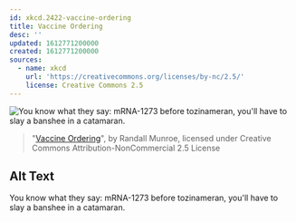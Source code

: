 ```yaml
---
id: xkcd.2422-vaccine-ordering
title: Vaccine Ordering
desc: ''
updated: 1612771200000
created: 1612771200000
sources:
  - name: xkcd
    url: 'https://creativecommons.org/licenses/by-nc/2.5/'
    license: Creative Commons 2.5
---
```

![You know what they say: mRNA-1273 before tozinameran, you'll have to slay a banshee in a catamaran.](https://imgs.xkcd.com/comics/vaccine_ordering.png)
> "[Vaccine Ordering](https://xkcd.com/2422/)", by Randall Munroe, licensed under Creative Commons Attribution-NonCommercial 2.5 License

## Alt Text
You know what they say: mRNA-1273 before tozinameran, you'll have to slay a banshee in a catamaran.
